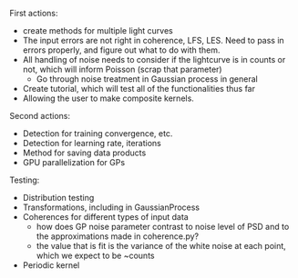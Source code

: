 First actions:
- create methods for multiple light curves
- The input errors are not right in coherence, LFS, LES. Need to pass in errors properly, and figure out what to do with them.
- All handling of noise needs to consider if the lightcurve is in counts or not, which will inform Poisson (scrap that parameter)
    - Go through noise treatment in Gaussian process in general
- Create tutorial, which will test all of the functionalities thus far
- Allowing the user to make composite kernels.

Second actions:
- Detection for training convergence, etc.
- Detection for learning rate, iterations
- Method for saving data products
- GPU parallelization for GPs

Testing:
- Distribution testing
- Transformations, including in GaussianProcess
- Coherences for different types of input data 
    - how does GP noise parameter contrast to noise level of PSD and to the approximations made in coherence.py?
    * the value that is fit is the variance of the white noise at each point, which we expect to be ~counts
- Periodic kernel
